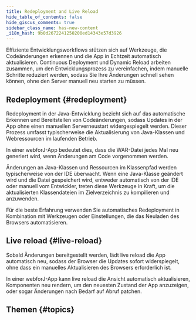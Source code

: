 ```yaml
---
title: Redeployment and Live Reload
hide_table_of_contents: false
hide_giscus_comments: true
sidebar_class_name: has-new-content
_i18n_hash: 9b0d2672241250200ed14343e57d3926
---
```

Effiziente Entwicklungsworkflows stützen sich auf Werkzeuge, die Codeänderungen erkennen und die App in Echtzeit automatisch aktualisieren. Continuous Deployment und Dynamic Reload arbeiten zusammen, um den Entwicklungsprozess zu vereinfachen, indem manuelle Schritte reduziert werden, sodass Sie Ihre Änderungen schnell sehen können, ohne den Server manuell neu starten zu müssen.

## Redeployment {#redeployment}

Redeployment in der Java-Entwicklung bezieht sich auf das automatische Erkennen und Bereitstellen von Codeänderungen, sodass Updates in der App ohne einen manuellen Serverneustart widergespiegelt werden. Dieser Prozess umfasst typischerweise die Aktualisierung von Java-Klassen und Webressourcen im laufenden Betrieb.

In einer webforJ-App bedeutet dies, dass die WAR-Datei jedes Mal neu generiert wird, wenn Änderungen am Code vorgenommen werden.

Änderungen an Java-Klassen und Ressourcen im Klassenpfad werden typischerweise von der IDE überwacht. Wenn eine Java-Klasse geändert wird und die Datei gespeichert wird, entweder automatisch von der IDE oder manuell vom Entwickler, treten diese Werkzeuge in Kraft, um die aktualisierten Klassendateien im Zielverzeichnis zu kompilieren und anzuwenden.

Für die beste Erfahrung verwenden Sie automatisches Redeployment in Kombination mit Werkzeugen oder Einstellungen, die das Neuladen des Browsers automatisieren.

## Live reload {#live-reload}

Sobald Änderungen bereitgestellt werden, lädt live reload die App automatisch neu, sodass der Browser die Updates sofort widerspiegelt, ohne dass ein manuelles Aktualisieren des Browsers erforderlich ist.

In einer webforJ-App kann live reload die Ansicht automatisch aktualisieren, Komponenten neu rendern, um den neuesten Zustand der App anzuzeigen, oder sogar Änderungen nach Bedarf auf Abruf patchen.

## Themen {#topics}

<DocCardList className="topics-section" />
